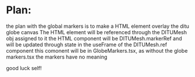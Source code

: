 # Plan:
the plan with the global markers is to make a HTML element overlay the ditu globe canvas
The HTML element will be referenced through the DITUMesh obj assigned to it
the HTML component will be DITUMesh.markerRef and will be updated through state in the useFrame of the DITUMesh.ref component
this comonent will be in GlobeMarkers.tsx, as without the globe markers.tsx the markers have no meaning

good luck self!